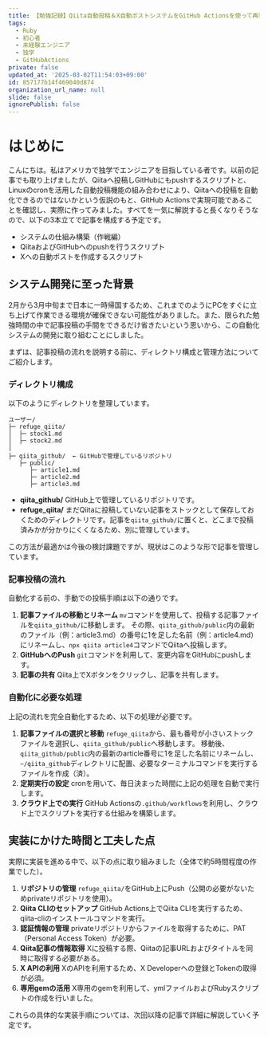 ```yaml
---
title: 【勉強記録】Qiita自動投稿＆X自動ポストシステムをGitHub Actionsを使って再現してみた part1
tags:
  - Ruby
  - 初心者
  - 未経験エンジニア
  - 独学
  - GitHubActions
private: false
updated_at: '2025-03-02T11:54:03+09:00'
id: 857177b14f469040d874
organization_url_name: null
slide: false
ignorePublish: false
---
```

# はじめに

こんにちは。私はアメリカで独学でエンジニアを目指している者です。以前の記事でも取り上げましたが、Qiitaへ投稿しGitHubにもpushするスクリプトと、Linuxのcronを活用した自動投稿機能の組み合わせにより、Qiitaへの投稿を自動化できるのではないかという仮説のもと、GitHub Actionsで実現可能であることを確認し、実際に作ってみました。すべてを一気に解説すると長くなりそうなので、以下の3本立てで記事を構成する予定です。

- システムの仕組み構築（作戦編）
- QiitaおよびGitHubへのpushを行うスクリプト
- Xへの自動ポストを作成するスクリプト

## システム開発に至った背景

2月から3月中旬まで日本に一時帰国するため、これまでのようにPCをすぐに立ち上げて作業できる環境が確保できない可能性がありました。また、限られた勉強時間の中で記事投稿の手間をできるだけ省きたいという思いから、この自動化システムの開発に取り組むことにしました。

まずは、記事投稿の流れを説明する前に、ディレクトリ構成と管理方法についてご紹介します。

### ディレクトリ構成

以下のようにディレクトリを整理しています。

```
ユーザー/
├─ refuge_qiita/
│  ├─ stock1.md
│  ├─ stock2.md
│
├─ qiita_github/  ← GitHubで管理しているリポジトリ
   ├─ public/
      ├─ article1.md
      ├─ article2.md
      ├─ article3.md
```

- **qiita_github/**
  GitHub上で管理しているリポジトリです。
- **refuge_qiita/**
  まだQiitaに投稿していない記事をストックとして保存しておくためのディレクトリです。記事を`qiita_github/`に置くと、どこまで投稿済みかが分かりにくくなるため、別に管理しています。

この方法が最適かは今後の検討課題ですが、現状はこのような形で記事を管理しています。

### 記事投稿の流れ

自動化する前の、手動での投稿手順は以下の通りです。

1. **記事ファイルの移動とリネーム**
   `mv`コマンドを使用して、投稿する記事ファイルを`qiita_github/`に移動します。
   その際、`qiita_github/public`内の最新のファイル（例：article3.md）の番号に1を足した名前（例：article4.md）にリネームし、`npx qiita article4`コマンドでQiitaへ投稿します。
2. **GitHubへのPush**
   `git`コマンドを利用して、変更内容をGitHubにpushします。
3. **記事の共有**
   Qiita上でXボタンをクリックし、記事を共有します。

### 自動化に必要な処理

上記の流れを完全自動化するため、以下の処理が必要です。

1. **記事ファイルの選択と移動**
   `refuge_qiita`から、最も番号が小さいストックファイルを選択し、`qiita_github/public`へ移動します。
   移動後、`qiita_github/public`内の最新のarticle番号に1を足した名前にリネームし、`~/qiita_github`ディレクトリに配置、必要なターミナルコマンドを実行するファイルを作成（済）。
2. **定期実行の設定**
   cronを用いて、毎日決まった時間に上記の処理を自動で実行します。
3. **クラウド上での実行**
   GitHub Actionsの`.github/workflows`を利用し、クラウド上でスクリプトを実行する仕組みを構築します。

## 実装にかけた時間と工夫した点

実際に実装を進める中で、以下の点に取り組みました（全体で約5時間程度の作業でした）。

1. **リポジトリの管理**
   `refuge_qiita/`をGitHub上にPush（公開の必要がないためprivateリポジトリを使用）。
2. **Qiita CLIのセットアップ**
   GitHub Actions上でQiita CLIを実行するため、qiita-cliのインストールコマンドを実行。
3. **認証情報の管理**
   privateリポジトリからファイルを取得するために、PAT（Personal Access Token）が必要。
4. **Qiita記事の情報取得**
   Xに投稿する際、Qiitaの記事URLおよびタイトルを同時に取得する必要がある。
5. **X APIの利用**
   XのAPIを利用するため、X Developerへの登録とTokenの取得が必須。
6. **専用gemの活用**
   X専用のgemを利用して、ymlファイルおよびRubyスクリプトの作成を行いました。

これらの具体的な実装手順については、次回以降の記事で詳細に解説していく予定です。
